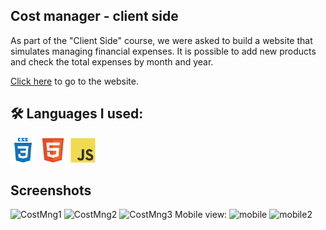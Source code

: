 

## Cost manager - client side
As part of the "Client Side" course, we were asked to build a website that simulates managing financial expenses.
It is possible to add new products and check the total expenses by month and year.

[Click here](cost-managment.netlify.app) to go to the website.

## :hammer_and_wrench: Languages I used:
<div>
  <img src="https://github.com/devicons/devicon/blob/master/icons/css3/css3-plain-wordmark.svg"  title="CSS3" alt="CSS" width="40" height="40"/>&nbsp;
  <img src="https://github.com/devicons/devicon/blob/master/icons/html5/html5-original.svg" title="HTML5" alt="HTML" width="40" height="40"/>&nbsp;
  <img src="https://github.com/devicons/devicon/blob/master/icons/javascript/javascript-original.svg" title="JavaScript" alt="JavaScript" width="40" height="40"/>&nbsp;
</div>

## Screenshots
![CostMng1](https://user-images.githubusercontent.com/99219592/211167713-1f708d92-a8fd-4771-8386-0ce6df205144.jpg)
![CostMng2](https://user-images.githubusercontent.com/99219592/211167711-794561f5-99d0-4cba-bc5c-851bf050df13.jpg)
![CostMng3](https://user-images.githubusercontent.com/99219592/211167708-bb7831bf-7228-4782-b791-fce18acebcae.jpg)
Mobile view:
![mobile](https://user-images.githubusercontent.com/99219592/211167826-d192b547-8410-444e-9263-e1c5bab520b5.jpg) ![mobile2](https://user-images.githubusercontent.com/99219592/211167829-59a4ecca-4464-4449-a883-b76ac3259158.jpg)



